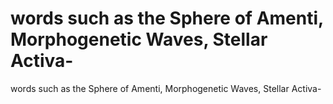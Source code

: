 # words such as the Sphere of Amenti, Morphogenetic Waves, Stellar Activa-

words such as the Sphere of Amenti, Morphogenetic Waves, Stellar Activa-